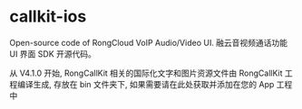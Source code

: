 # callkit-ios
Open-source code of RongCloud VoIP Audio/Video UI. 融云音视频通话功能 UI 界面 SDK 开源代码。

从 V4.1.0 开始, RongCallKit 相关的国际化文字和图片资源文件由 RongCallKit 工程编译生成, 存放在 bin 文件夹下, 如果需要请在此处获取并添加在您的 App 工程中